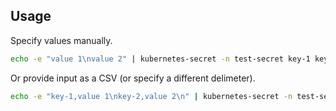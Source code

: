 ## Usage

Specify values manually.

```bash
echo -e "value 1\nvalue 2" | kubernetes-secret -n test-secret key-1 key-2 | kubectl create -f -
```

Or provide input as a CSV (or specify a different delimeter).

```bash
echo -e "key-1,value 1\nkey-2,value 2\n" | kubernetes-secret -n test-secret -e -d ',' | kubectl create -f -
```
